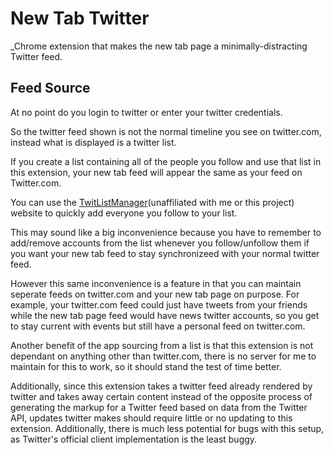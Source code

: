 # New Tab Twitter

_Chrome extension that makes the new tab page a minimally-distracting Twitter feed.

## Feed Source

At no point do you login to twitter or enter your twitter credentials.

So the twitter feed shown is not the normal timeline you see on twitter.com, instead what is displayed is a twitter list.

If you create a list containing all of the people you follow and use that list in this extension, your new tab feed will appear the same as your feed on Twitter.com.

You can use the [TwitListManager](http://twitlistmanager.com/index.php)(unaffiliated with me or this project) website to quickly add everyone you follow to your list.

This may sound like a big inconvenience because you have to remember to add/remove accounts from the list whenever you follow/unfollow them if you want your new tab feed to stay synchronizeed with your normal twitter feed.

However this same inconvenience is a feature in that you can maintain seperate feeds on twitter.com and your new tab page on purpose. For example, your twitter.com feed could just have tweets from your friends while the new tab page feed would have news twitter accounts, so you get to stay current with events but still have a personal feed on twitter.com.

Another benefit of the app sourcing from a list is that this extension is not dependant on anything other than twitter.com, there is no server for me to maintain for this to work, so it should stand the test of time better.

Additionally, since this extension takes a twitter feed already rendered by twitter and takes away certain content instead of the opposite process of generating the markup for a Twitter feed based on data from the Twitter API, updates twitter makes should require little or no updating to this extension. Additionally, there is much less potential for bugs with this setup, as Twitter's official client implementation is the least buggy.